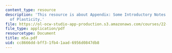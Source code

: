 ```yaml
---
content_type: resource
description: 'This resource is about Appendix: Some Introductory Notes to the Theory
  of Plasticity.'
file: https://ol-ocw-studio-app-production.s3.amazonaws.com/courses/22-314j-structural-mechanics-in-nuclear-power-technology-fall-2006/cc8666ddbff31fb41aad6956d0847db8_m5a.pdf
file_type: application/pdf
resourcetype: Document
title: m5a.pdf
uid: cc8666dd-bff3-1fb4-1aad-6956d0847db8
---
```

